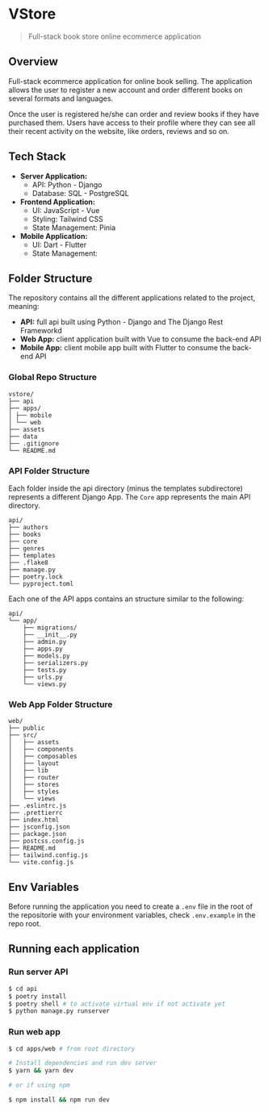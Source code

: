 # VStore

> Full-stack book store online ecommerce application

## Overview

Full-stack ecommerce application for online book selling. The application allows the user to register a new account and order different books on several formats and languages.

Once the user is registered he/she can order and review books if they have purchased them. Users have access to their profile where they can see all their recent activity on the website, like orders, reviews and so on.

## Tech Stack

- **Server Application:**
  - API: Python - Django
  - Database: SQL - PostgreSQL
- **Frontend Application:**
  - UI: JavaScript - Vue
  - Styling: Tailwind CSS
  - State Management: Pinia
- **Mobile Application:**
  - UI: Dart - Flutter
  - State Management:

## Folder Structure

The repository contains all the different applications related to the project, meaning:

- **API:** full api built using Python - Django and The Django Rest Frameworkd
- **Web App:** client application built with Vue to consume the back-end API
- **Mobile App:** client mobile app built with Flutter to consume the back-end API

### Global Repo Structure

```
vstore/
├── api
├── apps/
│ ├── mobile
│ └── web
├── assets
├── data
├── .gitignore
└── README.md
```

### API Folder Structure

Each folder inside the api directory (minus the templates subdirectore) represents a different Django App. The `Core` app represents the main API directory.

```
api/
├── authors
├── books
├── core
├── genres
├── templates
├── .flake8
├── manage.py
├── poetry.lock
└── pyproject.toml
```

Each one of the API apps contains an structure similar to the following:

```
api/
└── app/
    ├── migrations/
    ├── __init__.py
    ├── admin.py
    ├── apps.py
    ├── models.py
    ├── serializers.py
    ├── tests.py
    ├── urls.py
    └── views.py
```

### Web App Folder Structure

```
web/
├── public
├── src/
│   ├── assets
│   ├── components
│   ├── composables
│   ├── layout
│   ├── lib
│   ├── router
│   ├── stores
│   ├── styles
│   └── views
├── .eslintrc.js
├── .prettierrc
├── index.html
├── jsconfig.json
├── package.json
├── postcss.config.js
├── README.md
├── tailwind.config.js
└── vite.config.js
```

## Env Variables

Before running the application you need to create a `.env` file in the root of the repositorie with your environment variables, check `.env.example` in the repo root.

## Running each application

### Run server API

```bash
$ cd api
$ poetry install
$ poetry shell # to activate virtual env if not activate yet
$ python manage.py runserver
```

### Run web app

```bash
$ cd apps/web # from root directory

# Install dependencies and run dev server
$ yarn && yarn dev

# or if using npm

$ npm install && npm run dev
```
